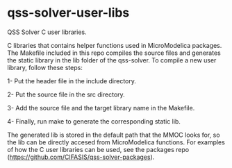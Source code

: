 # qss-solver-user-libs
QSS Solver C user libraries.

C libraries that contains helper functions used in MicroModelica packages. The Makefile included in this repo compiles the source 
files and generates the static library in the lib folder of the qss-solver. 
To compile a new user library, follow these steps:

1- Put the header file in the include directory.

2- Put the source file in the src directory.

3- Add the source file and the target library name in the Makefile.

4- Finally, run make to generate the corresponding static lib.

The generated lib is stored in the default path that the MMOC looks for, so the lib can be directly accesed from MicroModelica
functions. For examples of how the C user libraries can be used, see the packages repo 
(https://github.com/CIFASIS/qss-solver-packages). 

